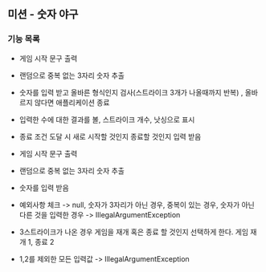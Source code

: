 ## 미션 - 숫자 야구

### 기능 목록

- 게임 시작 문구 출력
- 랜덤으로 중복 없는 3자리 숫자 추출
- 숫자를 입력 받고 올바른 형식인지 검사(스트라이크 3개가 나올때까지 반복) , 올바르지 않다면 애플리케이션 종료
- 입력한 수에 대한 결과를 볼, 스트라이크 개수, 낫싱으로 표시
- 종료 조건 도달 시 새로 시작할 것인지 종료할 것인지 입력 받음


- 게임 시작 문구 출력
- 랜덤으로 중복 없는 3자리 숫자 추출
- 숫자를 입력 받음
- 예외사항 체크 -> null, 숫자가 3자리가 아닌 경우, 중복이 있는 경우, 숫자가 아닌 다른 것을 입력한 경우 -> IllegalArgumentException
- 3스트라이크가 나온 경우 게임을 재개 혹은 종료 할 것인지 선택하게 한다. 게임 재개 1, 종료 2
- 1,2를 제외한 모든 입력값 -> IllegalArgumentException